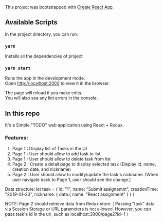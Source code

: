 This project was bootstrapped with [Create React App](https://github.com/facebook/create-react-app).

## Available Scripts

In the project directory, you can run:

### `yarn`

Installs all the dependencies of project

### `yarn start`

Runs the app in the development mode.<br>
Open [http://localhost:3000](http://localhost:3000) to view it in the browser.

The page will reload if you make edits.<br>
You will also see any lint errors in the console.

## In this repo

It's a Simple "TODO" web application using React + Redux. 

### Features:

1. Page 1 : Display list of Tasks in the UI
2. Page 1 : User should allow to add task to list
3. Page 1 : User should allow to delete task from list
4. Page 2 : Create a detail page to display selected task (Display id, name, creation date, and nickname)
5. Page 2 : User should allow to modify/update the task's nickname. (When user navigate back to Page 1, user should see the change.)

Data structure:
let task = {
	id: "1",
	name: "Submit assignemnt",
	creationTime: "2019-01-23",
	nickname: {
		data:{
			name: "React assignment"
		}
	}
}

NOTE: Page 2 should retrieve data from Redux store. ( Passing "task" data via Session Storage or URL parameters is not allowed. However, you can pass task's id in the url, such as localhost:3000/page2?id=1 )